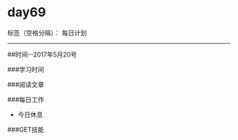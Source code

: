 # day69

标签（空格分隔）： 每日计划

---
##时间--2017年5月20号

###学习时间<br>


###阅读文章<br>

###每日工作<br>
* 今日休息

###GET技能
